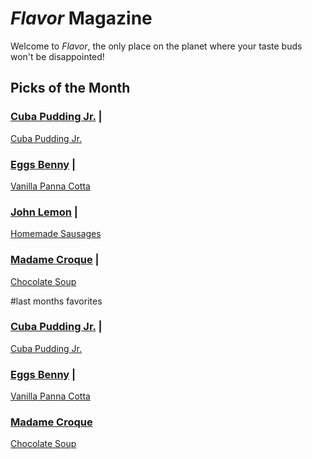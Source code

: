 # _Flavor_ Magazine

Welcome to _Flavor_, the only place on the planet where your taste buds won't be disappointed!



## Picks of the Month

### [Cuba Pudding Jr.](writer/cuba-pudding-jr.md) | 

[Cuba Pudding Jr.](recipe/feb/cuba-pudding-jr.md)

### [Eggs Benny](writer/eggs-benny.md) | 

[Vanilla Panna Cotta](recipe/jan/vanilla-panna-cotta.md)

### [John Lemon](writer/john-lemon.md) | 

[Homemade Sausages](recipe/jan/homemade-sausages.md)

### [Madame Croque](writer/madame-croque.md) |

[Chocolate Soup](recipe/jan/chocolate-soup.md)


#last months favorites 

### [Cuba Pudding Jr.](writer/cuba-pudding-jr.md) | 

[Cuba Pudding Jr.](recipe/feb/cuba-pudding-jr.md)

### [Eggs Benny](writer/eggs-benny.md) | 

[Vanilla Panna Cotta](recipe/jan/vanilla-panna-cotta.md)





### [Madame Croque](writer/madame-croque.md) 

[Chocolate Soup](recipe/jan/chocolate-soup.md)
